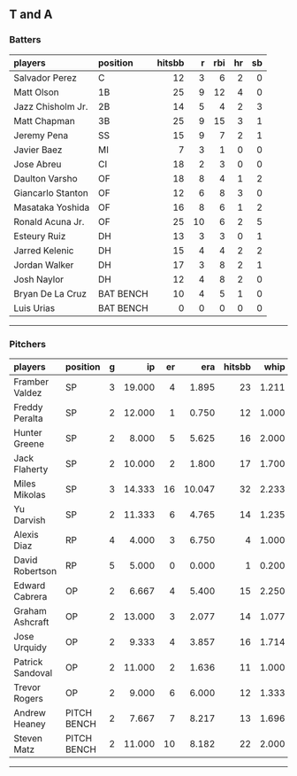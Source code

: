 ## T and A

### Batters

 
|players           |position  | hitsbb|  r| rbi| hr| sb| 
|:-----------------|:---------|------:|--:|---:|--:|--:| 
|Salvador Perez    |C         |     12|  3|   6|  2|  0| 
|Matt Olson        |1B        |     25|  9|  12|  4|  0| 
|Jazz Chisholm Jr. |2B        |     14|  5|   4|  2|  3| 
|Matt Chapman      |3B        |     25|  9|  15|  3|  1| 
|Jeremy Pena       |SS        |     15|  9|   7|  2|  1| 
|Javier Baez       |MI        |      7|  3|   1|  0|  0| 
|Jose Abreu        |CI        |     18|  2|   3|  0|  0| 
|Daulton Varsho    |OF        |     18|  8|   4|  1|  2| 
|Giancarlo Stanton |OF        |     12|  6|   8|  3|  0| 
|Masataka Yoshida  |OF        |     16|  8|   6|  1|  2| 
|Ronald Acuna Jr.  |OF        |     25| 10|   6|  2|  5| 
|Esteury Ruiz      |DH        |     13|  3|   3|  0|  1| 
|Jarred Kelenic    |DH        |     15|  4|   4|  2|  2| 
|Jordan Walker     |DH        |     17|  3|   8|  2|  1| 
|Josh Naylor       |DH        |     12|  4|   8|  2|  0| 
|Bryan De La Cruz  |BAT BENCH |     10|  4|   5|  1|  0| 
|Luis Urias        |BAT BENCH |      0|  0|   0|  0|  0| 


* * *

### Pitchers

 
|players          |position    |  g|     ip| er|    era| hitsbb|  whip| so|  w| sv| 
|:----------------|:-----------|--:|------:|--:|------:|------:|-----:|--:|--:|--:| 
|Framber Valdez   |SP          |  3| 19.000|  4|  1.895|     23| 1.211| 18|  1|  0| 
|Freddy Peralta   |SP          |  2| 12.000|  1|  0.750|     12| 1.000| 14|  2|  0| 
|Hunter Greene    |SP          |  2|  8.000|  5|  5.625|     16| 2.000| 13|  0|  0| 
|Jack Flaherty    |SP          |  2| 10.000|  2|  1.800|     17| 1.700|  7|  1|  0| 
|Miles Mikolas    |SP          |  3| 14.333| 16| 10.047|     32| 2.233| 15|  0|  0| 
|Yu Darvish       |SP          |  2| 11.333|  6|  4.765|     14| 1.235|  8|  0|  0| 
|Alexis Diaz      |RP          |  4|  4.000|  3|  6.750|      4| 1.000|  8|  0|  1| 
|David Robertson  |RP          |  5|  5.000|  0|  0.000|      1| 0.200|  6|  0|  2| 
|Edward Cabrera   |OP          |  2|  6.667|  4|  5.400|     15| 2.250|  6|  0|  0| 
|Graham Ashcraft  |OP          |  2| 13.000|  3|  2.077|     14| 1.077| 13|  1|  0| 
|Jose Urquidy     |OP          |  2|  9.333|  4|  3.857|     16| 1.714| 11|  0|  0| 
|Patrick Sandoval |OP          |  2| 11.000|  2|  1.636|     11| 1.000|  4|  1|  0| 
|Trevor Rogers    |OP          |  2|  9.000|  6|  6.000|     12| 1.333|  9|  0|  0| 
|Andrew Heaney    |PITCH BENCH |  2|  7.667|  7|  8.217|     13| 1.696| 12|  1|  0| 
|Steven Matz      |PITCH BENCH |  2| 11.000| 10|  8.182|     22| 2.000| 11|  0|  0| 


* * *


